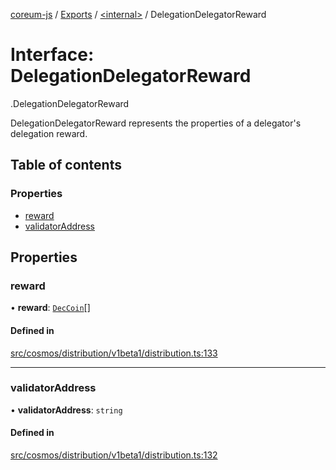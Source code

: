 [coreum-js](../README.md) / [Exports](../modules.md) / [<internal\>](../modules/internal_.md) / DelegationDelegatorReward

# Interface: DelegationDelegatorReward

[<internal>](../modules/internal_.md).DelegationDelegatorReward

DelegationDelegatorReward represents the properties
of a delegator's delegation reward.

## Table of contents

### Properties

- [reward](internal_.DelegationDelegatorReward.md#reward)
- [validatorAddress](internal_.DelegationDelegatorReward.md#validatoraddress)

## Properties

### reward

• **reward**: [`DecCoin`](../modules/internal_.md#deccoin)[]

#### Defined in

[src/cosmos/distribution/v1beta1/distribution.ts:133](https://github.com/CooperFoundation/coreum-js/blob/bdb622b/src/cosmos/distribution/v1beta1/distribution.ts#L133)

___

### validatorAddress

• **validatorAddress**: `string`

#### Defined in

[src/cosmos/distribution/v1beta1/distribution.ts:132](https://github.com/CooperFoundation/coreum-js/blob/bdb622b/src/cosmos/distribution/v1beta1/distribution.ts#L132)

